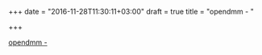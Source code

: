 +++
date = "2016-11-28T11:30:11+03:00"
draft = true
title = "opendmm -  "

+++

<p><a href="https://t.co/Uf743r9XIP">opendmm -  </a></p>
